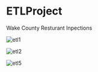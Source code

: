 # ETLProject
Wake County Resturant Inpections


![etl1](https://user-images.githubusercontent.com/44687227/55663390-61211580-57eb-11e9-8c0a-30c6d5a26ff5.PNG)


![etl2](https://user-images.githubusercontent.com/44687227/55663406-9af21c00-57eb-11e9-8072-a509f53a1784.PNG)





![etl5](https://user-images.githubusercontent.com/44687227/55663453-00dea380-57ec-11e9-9531-dc7000e1a2d9.PNG)
